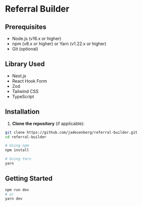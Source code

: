 # Referral Builder

## Prerequisites

- Node.js (v16.x or higher)
- npm (v8.x or higher) or Yarn (v1.22.x or higher)
- Git (optional)

## Library Used

- Next.js
- React Hook Form
- Zod
- Tailwind CSS
- TypeScript

## Installation

1. **Clone the repository** (if applicable):
```bash
git clone https://github.com/jadesenberg/referral-builder.git
cd referral-builder

# Using npm
npm install

# Using Yarn
yarn
```

## Getting Started
```bash
npm run dev
# or
yarn dev
```